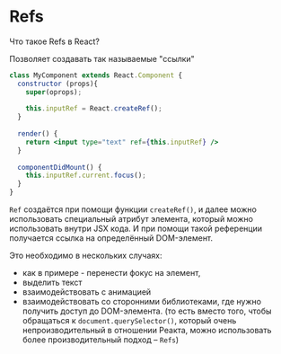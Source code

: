 # Refs

Что такое Refs в React?

Позволяет создавать так называемые "ссылки"
```jsx
class MyComponent extends React.Component {
  constructor (props){
    super(oprops);
    
    this.inputRef = React.createRef();
  }
  
  render() {
    return <input type="text" ref={this.inputRef} />
  }
  
  componentDidMount() {
    this.inputRef.current.focus();
  }
}
```

`Ref` создаётся при помощи функции `createRef()`, и далее можно использовать специальный атрибут элемента, который можно использовать 
внутри JSX кода. И при помощи такой референции получается ссылка на определённый DOM-элемент.

Это необходимо в нескольких случаях:
- как в примере - перенести фокус на элемент,
- выделить текст
- взаимодействовать с анимацией
- взаимодействовать со сторонними библиотеками, где нужно получить доступ до DOM-элемента. (то есть вместо того, чтобы обращаться к 
  `document.querySelector()`, который очень непроизводительный в отношении Реакта, можно использовать более производительный подход 
  – `Refs`)
